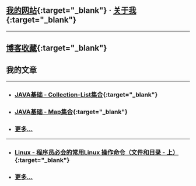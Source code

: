 
<!-- 开发笔记 - NOTE --> 

## <i class="fa fa-home" aria-hidden="true"></i>  [我的网站](https://www.newobject.cc){:target="_blank"}  ·   [关于我](https://www.newobject.cc/about.html){:target="_blank"}

---

##  <i class="fa fa-star-o" aria-hidden="true"></i>  [博客收藏](./博客收藏/blog-collect.md){:target="_blank"}


## <i class="fa fa-file-text-o" aria-hidden="true"></i>  我的文章

[^_^]:每个分类只显示六行

---

* ### [JAVA基础 - Collection-List集合](./Java-Collection-List.html){:target="_blank"}

* ### [JAVA基础 - Map集合](./Java-Map.html){:target="_blank"}

* ### [更多...](/)

---
* ### [Linux - 程序员必会的常用Linux 操作命令（文件和目录 - 上）](https://www.newobject.cc/article/100004.html){:target="_blank"}

* ### [更多...](/)


